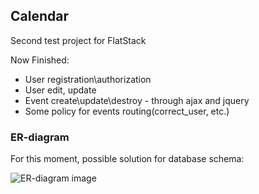 ## Calendar

Second test project for FlatStack

Now Finished:

- User registration\authorization
- User edit, update
- Event create\update\destroy - through ajax and jquery
- Some policy for events routing(correct_user, etc.)

### ER-diagram

For this moment, possible solution for database schema:

![ER-diagram image](https://res.cloudinary.com/djfhtqjzs/image/upload/v1473708144/Calendar_pvcbuo.png)

